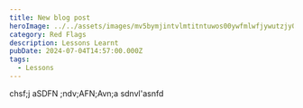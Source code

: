```yaml
---
title: New blog post
heroImage: ../../assets/images/mv5bymjintvlmtitntuwos00ywfmlwfjywutzjy0yzkxzmvhmjbjxkeyxkfqcgdeqxvymti4mtk2nzmz._v1_.jpg
category: Red Flags
description: Lessons Learnt
pubDate: 2024-07-04T14:57:00.000Z
tags:
  - Lessons
---
```

chsf;j aSDFN ;ndv;AFN;Avn;a sdnvl'asnfd
